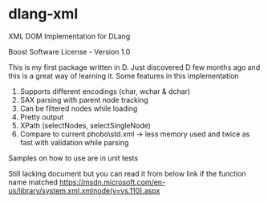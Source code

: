 # dlang-xml
XML DOM Implementation for DLang

Boost Software License - Version 1.0

This is my first package written in D. Just discovered D few months ago and this is a great way of learning it.
Some features in this implementation
1. Supports different encodings (char, wchar & dchar)
2. SAX parsing with parent node tracking
3. Can be filtered nodes while loading
3. Pretty output
4. XPath (selectNodes, selectSingleNode)
5. Compare to current phobo\std.xml -> less memory used and twice as fast with validation while parsing

Samples on how to use are in unit tests

Still lacking document but you can read it from below link if the function name matched
https://msdn.microsoft.com/en-us/library/system.xml.xmlnode(v=vs.110).aspx
